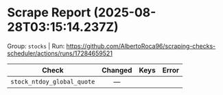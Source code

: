 # Scrape Report (2025-08-28T03:15:14.237Z)

Group: `stocks`  |  Run: https://github.com/AlbertoRoca96/scraping-checks-scheduler/actions/runs/17284659521

| Check | Changed | Keys | Error |
|---|:---:|:--|:--|
| `stock_ntdoy_global_quote` | — |  |  |
